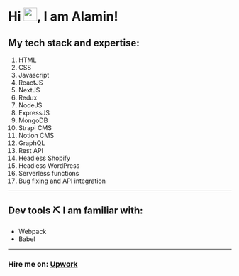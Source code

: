 # Hi <img src="https://raw.githubusercontent.com/MartinHeinz/MartinHeinz/master/wave.gif" width="30px">, I am Alamin!

## My tech stack and expertise:

1. HTML
2. CSS
3. Javascript
4. ReactJS
5. NextJS
6. Redux
7. NodeJS
8. ExpressJS
9. MongoDB
10. Strapi CMS
11. Notion CMS
12. GraphQL
13. Rest API
14. Headless Shopify
15. Headless WordPress
16. Serverless functions
17. Bug fixing and API integration

---
## Dev tools ⛏ I am familiar with:
- Webpack
- Babel

---
### Hire me on: [Upwork](https://www.upwork.com/freelancers/~01fc6138ad0b44435c)
